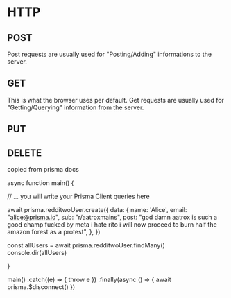 # HTTP

## POST
Post requests are usually used for "Posting/Adding" informations to the server.
## GET
This is what the browser uses per default.
Get requests are usually used for "Getting/Querying" information from the server.
## PUT
## DELETE







copied from prisma docs

async function main() {

  // ... you will write your Prisma Client queries here

  await prisma.redditwoUser.create({
    data: {
      name: 'Alice',
      email: "alice@prisma.io",
      sub: "r/aatroxmains",
      post: "god damn aatrox is such a good champ fucked by meta i hate rito i will now proceed to burn half the amazon forest as a protest",
    },
  })

  const allUsers = await prisma.redditwoUser.findMany()
  console.dir(allUsers)

}


main()
  .catch((e) => {
    throw e
  })
  .finally(async () => {
    await prisma.$disconnect()
  })

